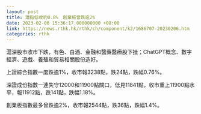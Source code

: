 ```yaml
---
layout: post
title: 滬指低收約0.8%　創業板曾跌逾2%
date: 2023-02-06 15:36:17.000000000 +08:00
link: https://news.rthk.hk/rthk/ch/component/k2/1686707-20230206.htm
categories: rthk
---
```


滬深股市收市下跌，有色、白酒、金融和醫藥醫療股下挫；ChatGPT概念、數字經濟、遊戲、養殖和貿易相關股份造好。

上證綜合指數一度跌逾1%，收市報3238點，跌24點，跌幅0.76%。

深證成份指數一連失守12000和11900點關口，低見11841點，收市重上11900點水平，報11912點，跌141點，跌幅1.18%。

創業板指數最多曾跌逾2%，收市報2544點，跌36點，跌幅1.4%。

